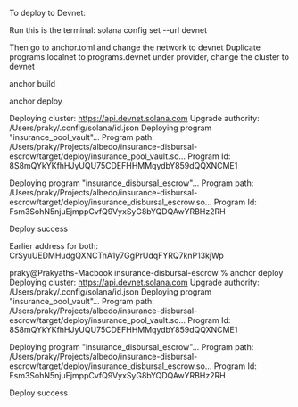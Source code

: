 To deploy to Devnet:

Run this is the terminal:
solana config set --url devnet

Then go to anchor.toml and change the network to devnet
Duplicate programs.localnet to programs.devnet
under provider, change the cluster to devnet

anchor build

anchor deploy

Deploying cluster: https://api.devnet.solana.com
Upgrade authority: /Users/praky/.config/solana/id.json
Deploying program "insurance_pool_vault"...
Program path: /Users/praky/Projects/albedo/insurance-disbursal-escrow/target/deploy/insurance_pool_vault.so...
Program Id: 8S8mQYkYKfhHJyUQU75CDEFHHMMqydbY859dQQXNCME1

Deploying program "insurance_disbursal_escrow"...
Program path: /Users/praky/Projects/albedo/insurance-disbursal-escrow/target/deploy/insurance_disbursal_escrow.so...
Program Id: Fsm3SohN5njuEjmppCvfQ9VyxSyG8bYQDQAwYRBHz2RH

Deploy success

Earlier address for both: CrSyuUEDMHudgQXNCTnA1y7GgPrUdqFYRQ7knP13kjWp


praky@Prakyaths-Macbook insurance-disbursal-escrow % anchor deploy
Deploying cluster: https://api.devnet.solana.com
Upgrade authority: /Users/praky/.config/solana/id.json
Deploying program "insurance_pool_vault"...
Program path: /Users/praky/Projects/albedo/insurance-disbursal-escrow/target/deploy/insurance_pool_vault.so...
Program Id: 8S8mQYkYKfhHJyUQU75CDEFHHMMqydbY859dQQXNCME1

Deploying program "insurance_disbursal_escrow"...
Program path: /Users/praky/Projects/albedo/insurance-disbursal-escrow/target/deploy/insurance_disbursal_escrow.so...
Program Id: Fsm3SohN5njuEjmppCvfQ9VyxSyG8bYQDQAwYRBHz2RH

Deploy success
